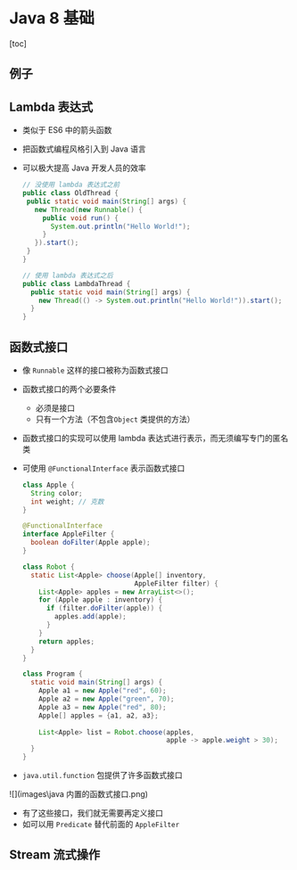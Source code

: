 # Java 8 基础

[toc]

## 例子



## Lambda 表达式

* 类似于 ES6 中的箭头函数

* 把函数式编程风格引入到 Java 语言

* 可以极大提高 Java 开发人员的效率

  ```java
  // 没使用 lambda 表达式之前
  public class OldThread {
   public static void main(String[] args) {
     new Thread(new Runnable() {
       public void run() {
         System.out.println("Hello World!");
       }
     }).start();
   }
  }
  
  // 使用 lambda 表达式之后
  public class LambdaThread {
    public static void main(String[] args) {
      new Thread(() -> System.out.println("Hello World!")).start();
    }
  }
  ```

  

## 函数式接口

* 像 `Runnable` 这样的接口被称为函数式接口

* 函数式接口的两个必要条件

  * 必须是接口
  * 只有一个方法（不包含`Object` 类提供的方法）

* 函数式接口的实现可以使用 lambda 表达式进行表示，而无须编写专门的匿名类

* 可使用 `@FunctionalInterface` 表示函数式接口

  ```java
  class Apple {
    String color;
    int weight; // 克数
  }
  
  @FunctionalInterface
  interface AppleFilter {
    boolean doFilter(Apple apple);
  }
  
  class Robot {
    static List<Apple> choose(Apple[] inventory, 
                              AppleFilter filter) {
      List<Apple> apples = new ArrayList<>();
      for (Apple apple : inventory) {
        if (filter.doFilter(apple)) {
          apples.add(apple);
        }
      }
      return apples;
    }
  }
  
  class Program {
    static void main(String[] args) {
      Apple a1 = new Apple("red", 60);
      Apple a2 = new Apple("green", 70);
      Apple a3 = new Apple("red", 80);
      Apple[] apples = {a1, a2, a3};
      
      List<Apple> list = Robot.choose(apples, 
                                      apple -> apple.weight > 30);
    }
  }
  ```

  

*  `java.util.function` 包提供了许多函数式接口

  ![](images\java 内置的函数式接口.png)

  * 有了这些接口，我们就无需要再定义接口
  * 如可以用 `Predicate` 替代前面的 `AppleFilter`

## Stream 流式操作